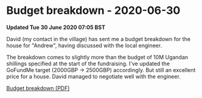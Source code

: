 # Budget breakdown - 2020-06-30

**Updated Tue 30 June 2020 07:05 BST**

David (my contact in the village) has sent me 
a budget breakdown for the house for "Andrew", having discussed with the
 local engineer. 

The breakdown comes to slightly more than the budget of
10M Ugandan shillings specified at the start of
the fundraising. I've updated the GoFundMe target
(2000GBP -> 2500GBP) accordingly. But still an
excellent price for a house. David managed
to negotiate well with the engineer. 

[Budget breakdown (PDF)](breakdown.pdf)


